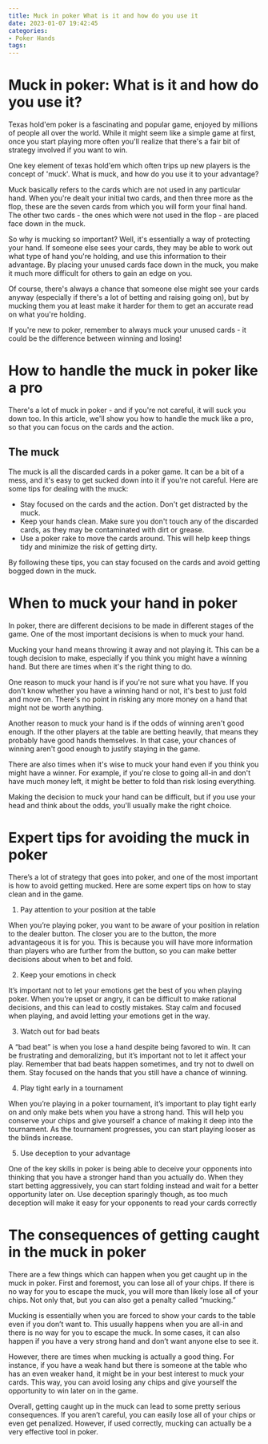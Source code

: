```yaml
---
title: Muck in poker What is it and how do you use it
date: 2023-01-07 19:42:45
categories:
- Poker Hands
tags:
---
```



#  Muck in poker: What is it and how do you use it?

 Texas hold'em poker is a fascinating and popular game, enjoyed by millions of people all over the world. While it might seem like a simple game at first, once you start playing more often you'll realize that there's a fair bit of strategy involved if you want to win.

One key element of texas hold'em which often trips up new players is the concept of 'muck'. What is muck, and how do you use it to your advantage?

Muck basically refers to the cards which are not used in any particular hand. When you're dealt your initial two cards, and then three more as the flop, these are the seven cards from which you will form your final hand. The other two cards - the ones which were not used in the flop - are placed face down in the muck.

So why is mucking so important? Well, it's essentially a way of protecting your hand. If someone else sees your cards, they may be able to work out what type of hand you're holding, and use this information to their advantage. By placing your unused cards face down in the muck, you make it much more difficult for others to gain an edge on you.

Of course, there's always a chance that someone else might see your cards anyway (especially if there's a lot of betting and raising going on), but by mucking them you at least make it harder for them to get an accurate read on what you're holding.

If you're new to poker, remember to always muck your unused cards - it could be the difference between winning and losing!

#  How to handle the muck in poker like a pro

There's a lot of muck in poker - and if you're not careful, it will suck you down too. In this article, we'll show you how to handle the muck like a pro, so that you can focus on the cards and the action.

## The muck
The muck is all the discarded cards in a poker game. It can be a bit of a mess, and it's easy to get sucked down into it if you're not careful. Here are some tips for dealing with the muck:

* Stay focused on the cards and the action. Don't get distracted by the muck.
* Keep your hands clean. Make sure you don't touch any of the discarded cards, as they may be contaminated with dirt or grease.
* Use a poker rake to move the cards around. This will help keep things tidy and minimize the risk of getting dirty.

By following these tips, you can stay focused on the cards and avoid getting bogged down in the muck.

#  When to muck your hand in poker

In poker, there are different decisions to be made in different stages of the game. One of the most important decisions is when to muck your hand.

Mucking your hand means throwing it away and not playing it. This can be a tough decision to make, especially if you think you might have a winning hand. But there are times when it's the right thing to do.

One reason to muck your hand is if you're not sure what you have. If you don't know whether you have a winning hand or not, it's best to just fold and move on. There's no point in risking any more money on a hand that might not be worth anything.

Another reason to muck your hand is if the odds of winning aren't good enough. If the other players at the table are betting heavily, that means they probably have good hands themselves. In that case, your chances of winning aren't good enough to justify staying in the game.

There are also times when it's wise to muck your hand even if you think you might have a winner. For example, if you're close to going all-in and don't have much money left, it might be better to fold than risk losing everything.

Making the decision to muck your hand can be difficult, but if you use your head and think about the odds, you'll usually make the right choice.

#  Expert tips for avoiding the muck in poker

There’s a lot of strategy that goes into poker, and one of the most important is how to avoid getting mucked. Here are some expert tips on how to stay clean and in the game.

1. Pay attention to your position at the table

When you’re playing poker, you want to be aware of your position in relation to the dealer button. The closer you are to the button, the more advantageous it is for you. This is because you will have more information than players who are further from the button, so you can make better decisions about when to bet and fold.

2. Keep your emotions in check

It’s important not to let your emotions get the best of you when playing poker. When you’re upset or angry, it can be difficult to make rational decisions, and this can lead to costly mistakes. Stay calm and focused when playing, and avoid letting your emotions get in the way.

3. Watch out for bad beats

A “bad beat” is when you lose a hand despite being favored to win. It can be frustrating and demoralizing, but it’s important not to let it affect your play. Remember that bad beats happen sometimes, and try not to dwell on them. Stay focused on the hands that you still have a chance of winning.

4. Play tight early in a tournament

When you’re playing in a poker tournament, it’s important to play tight early on and only make bets when you have a strong hand. This will help you conserve your chips and give yourself a chance of making it deep into the tournament. As the tournament progresses, you can start playing looser as the blinds increase.

5. Use deception to your advantage

One of the key skills in poker is being able to deceive your opponents into thinking that you have a stronger hand than you actually do. When they start betting aggressively, you can start folding instead and wait for a better opportunity later on. Use deception sparingly though, as too much deception will make it easy for your opponents to read your cards correctly

#  The consequences of getting caught in the muck in poker

There are a few things which can happen when you get caught up in the muck in poker. First and foremost, you can lose all of your chips. If there is no way for you to escape the muck, you will more than likely lose all of your chips. Not only that, but you can also get a penalty called “mucking.”

Mucking is essentially when you are forced to show your cards to the table even if you don’t want to. This usually happens when you are all-in and there is no way for you to escape the muck. In some cases, it can also happen if you have a very strong hand and don’t want anyone else to see it.

However, there are times when mucking is actually a good thing. For instance, if you have a weak hand but there is someone at the table who has an even weaker hand, it might be in your best interest to muck your cards. This way, you can avoid losing any chips and give yourself the opportunity to win later on in the game.

Overall, getting caught up in the muck can lead to some pretty serious consequences. If you aren’t careful, you can easily lose all of your chips or even get penalized. However, if used correctly, mucking can actually be a very effective tool in poker.